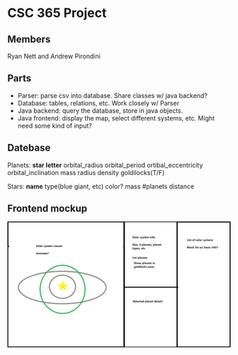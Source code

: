 # CSC 365 Project

## Members
Ryan Nett and Andrew Pirondini

## Parts
* Parser: parse csv into database.  Share classes w/ java backend?
* Database: tables, relations, etc.  Work closely w/ Parser
* Java backend: query the database, store in java objects.
* Java frontend: display the map, select different systems, etc.  Might need some kind of input?

## Datebase
Planets:
**star letter** orbital_radius orbital_period ortibal_eccentricity orbital_inclination mass radius density goldilocks(T/F)

Stars:
**name** type(blue giant, etc) color? mass #planets distance

## Frontend mockup
![Markup](/frontend_markup.png)
